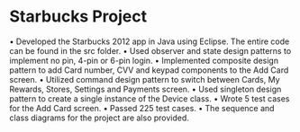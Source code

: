 # Starbucks Project

• Developed the Starbucks 2012 app in Java using Eclipse. The entire code can be found in the src folder.
• Used observer and state design patterns to implement no pin, 4-pin or 6-pin login.
• Implemented composite design pattern to add Card number, CVV and keypad components to the Add Card screen.
• Utilized command design pattern to switch between Cards, My Rewards, Stores, Settings and Payments screen.
• Used singleton design pattern to create a single instance of the Device class.
• Wrote 5 test cases for the Add Card screen.
• Passed 225 test cases.
• The sequence and class diagrams for the project are also provided.

